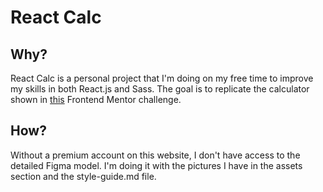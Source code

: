 # React Calc

## Why?
React Calc is a personal project that I'm doing on my free time to improve my skills in both React.js and Sass.
The goal is to replicate the calculator shown in <a href="https://www.frontendmentor.io/challenges/calculator-app-9lteq5N29/hub">this</a> Frontend Mentor challenge.

## How?
Without a premium account on this website, I don't have access to the detailed Figma model. I'm doing it with the pictures I have in the assets section and the style-guide.md file.
